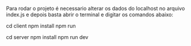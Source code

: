 Para rodar o projeto é necessario alterar os dados do localhost no arquivo index.js 
e depois basta abrir o terminal e digitar os comandos abaixo:

cd client
npm install
npm run

cd server
npm install
npm run dev